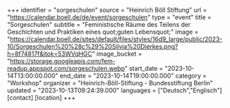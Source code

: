 +++
identifier = "sorgeschulen"
source = "Heinrich Böll Stiftung"
url = "https://calendar.boell.de/de/event/sorgeschulen"
type = "event"
title = "Sorgeschulen"
subtitle = "Feministische Räume des Teilens der Geschichten und Praktiken eines quot;guten Lebensquot;"
image = "https://calendar.boell.de/sites/default/files/styles/16d9_large/public/2023-10/Sorgeschulen%20%28c%29%20Silvia%20Dierkes.png?h=8f74817f&itok=53WVqHGC"
image_bucket = "https://storage.googleapis.com/fem-readup.appspot.com/sorgeschulen.webp"
start_date = "2023-10-14T13:00:00.000"
end_date = "2023-10-14T19:00:00.000"
category = "Workshop"
organizer = "Heinrich-Böll-Stiftung - Bundesstiftung Berlin"
updated = "2023-10-13T09:24:39.000"
languages = ["Deutsch","Englisch"]
[contact]
[location]
+++